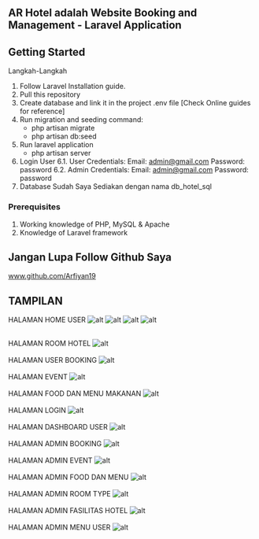 ## AR Hotel adalah Website Booking and Management - Laravel Application

## Getting Started

Langkah-Langkah

1. Follow Laravel Installation guide.
2. Pull this repository
3. Create database and link it in the project .env file [Check Online guides for reference]
4. Run migration and seeding command:
   - php artisan migrate
   - php artisan db:seed
5. Run laravel application
   - php artisan server
6. Login User
   6.1. User Credentials:
   Email: admin@gmail.com
   Password: password
   6.2. Admin Credentials:
   Email: admin@gmail.com
   Password: password
7. Database Sudah Saya Sediakan 
dengan nama db_hotel_sql
### Prerequisites

1. Working knowledge of PHP, MySQL & Apache
2. Knowledge of Laravel framework

## Jangan Lupa Follow Github Saya

www.github.com/Arfiyan19

## TAMPILAN

HALAMAN HOME USER
![alt](galeri/home-1.png)
![alt](galeri/home-2.png)
![alt](galeri/home-3.png)
![alt](galeri/home-4.png)<br><br>

HALAMAN ROOM HOTEL
![alt](galeri/users-room-5.png)<br><br>
HALAMAN USER BOOKING
![alt](galeri/USERS-BBOK-6.png)<br><br>
HALAMAN EVENT
![alt](galeri/users-event-7.png)<br><br>
HALAMAN FOOD DAN MENU MAKANAN
![alt](galeri/users-food-menu-8.png)<br><br>
HALAMAN LOGIN
![alt](galeri/halaman%20login%20-9.png)<br><br>
HALAMAN DASHBOARD USER
![alt](galeri/dashboard%20users-10.png)<br><br>
HALAMAN ADMIN BOOKING
![alt](galeri/admin-booking-11.png)<br><br>
HALAMAN ADMIN EVENT
![alt](galeri/admin-event-12.png)<br><br>
HALAMAN ADMIN FOOD DAN MENU
![alt](galeri/admin-food-menu-13.png)<br><br>
HALAMAN ADMIN ROOM TYPE
![alt](galeri/admin-room-type-14.png)<br><br>
HALAMAN ADMIN FASILITAS HOTEL
![alt](galeri/admin-users-15.png)<br><br>
HALAMAN ADMIN MENU USER
![alt](galeri/admin-users-15.png)<br><br>
